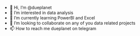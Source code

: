 - 👋 Hi, I’m @dueplanet
- 👀 I’m interested in data analysis 
- 🌱 I’m currently learning PowerBI and Excel
- 💞️ I’m looking to collaborate on any of you data related projects 
- 📫 How to reach me dueplanet on telegram

<!---
dueplanet/dueplanet is a ✨ special ✨ repository because its `README.md` (this file) appears on your GitHub profile.
You can click the Preview link to take a look at your changes.
--->
